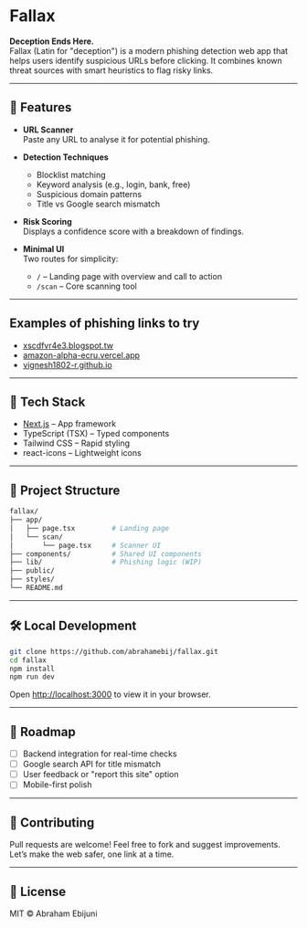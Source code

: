 # Fallax

**Deception Ends Here.**  
Fallax (Latin for "deception") is a modern phishing detection web app that helps users identify suspicious URLs before clicking. It combines known threat sources with smart heuristics to flag risky links.

---

## 🚀 Features

- **URL Scanner**  
  Paste any URL to analyse it for potential phishing.

- **Detection Techniques**  
  - Blocklist matching  
  - Keyword analysis (e.g., login, bank, free)  
  - Suspicious domain patterns  
  - Title vs Google search mismatch  

- **Risk Scoring**  
  Displays a confidence score with a breakdown of findings.

- **Minimal UI**  
  Two routes for simplicity:
  - `/` – Landing page with overview and call to action
  - `/scan` – Core scanning tool

---

## Examples of phishing links to try

- [xscdfvr4e3.blogspot.tw](xscdfvr4e3.blogspot.tw)
- [amazon-alpha-ecru.vercel.app](amazon-alpha-ecru.vercel.app)
- [vignesh1802-r.github.io](vignesh1802-r.github.io)

---

## 🧠 Tech Stack

- [Next.js](https://nextjs.org/) – App framework
- TypeScript (TSX) – Typed components
- Tailwind CSS – Rapid styling
- react-icons – Lightweight icons

---

## 📁 Project Structure

```bash
fallax/
├── app/
│   ├── page.tsx         # Landing page
│   └── scan/
│       └── page.tsx     # Scanner UI
├── components/          # Shared UI components
├── lib/                 # Phishing logic (WIP)
├── public/
├── styles/
└── README.md
````

---

## 🛠️ Local Development

```bash
git clone https://github.com/abrahamebij/fallax.git
cd fallax
npm install
npm run dev
```

Open [http://localhost:3000](http://localhost:3000) to view it in your browser.

---

## 📌 Roadmap

- [ ] Backend integration for real-time checks
- [ ] Google search API for title mismatch
- [ ] User feedback or "report this site" option
- [ ] Mobile-first polish

---

## 🤝 Contributing

Pull requests are welcome! Feel free to fork and suggest improvements. Let’s make the web safer, one link at a time.

---

## 📄 License

MIT © Abraham Ebijuni
